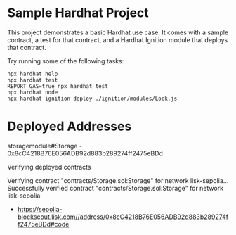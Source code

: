 # Sample Hardhat Project

This project demonstrates a basic Hardhat use case. It comes with a sample contract, a test for that contract, and a Hardhat Ignition module that deploys that contract.

Try running some of the following tasks:

```shell
npx hardhat help
npx hardhat test
REPORT_GAS=true npx hardhat test
npx hardhat node
npx hardhat ignition deploy ./ignition/modules/Lock.js
```

# Deployed Addresses

storagemodule#Storage - 0x8cC4218B76E056ADB92d883b289274ff2475eBDd

Verifying deployed contracts

Verifying contract "contracts/Storage.sol:Storage" for network lisk-sepolia...
Successfully verified contract "contracts/Storage.sol:Storage" for network lisk-sepolia:

- https://sepolia-blockscout.lisk.com//address/0x8cC4218B76E056ADB92d883b289274ff2475eBDd#code
